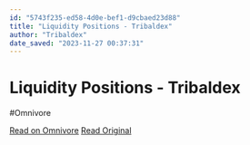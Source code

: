 ```yaml
---
id: "5743f235-ed58-4d0e-bef1-d9cbaed23d88"
title: "Liquidity Positions - Tribaldex"
author: "Tribaldex"
date_saved: "2023-11-27 00:37:31"
---
```


# Liquidity Positions - Tribaldex
#Omnivore

[Read on Omnivore](https://omnivore.app/me/liquidity-positions-tribaldex-18c0e35b9c7)
[Read Original](https://tribaldex.com/dieselpools/positions)

